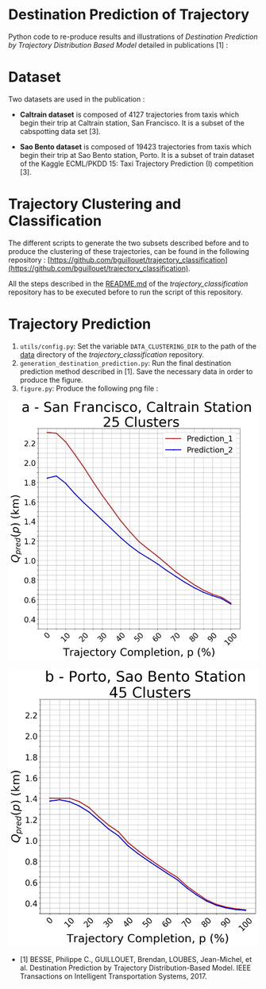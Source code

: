 # Destination Prediction of Trajectory  #

Python code to re-produce results and illustrations of *Destination Prediction by Trajectory Distribution
Based Model* detailed in publications [1] :

# Dataset

Two datasets are used in the publication :

* **Caltrain dataset** is composed of 4127 trajectories from taxis which begin their trip at Caltrain station, San Francisco.
It is a subset of the cabspotting data set [3].

* **Sao Bento dataset** is composed of 19423 trajectories from taxis which begin their trip at Sao Bento station, Porto.
It is a subset of train dataset of the Kaggle ECML/PKDD 15: Taxi Trajectory Prediction (I) competition [3].

# Trajectory Clustering and Classification


The different scripts to generate the two subsets described before and to produce the clustering of these trajectories,
can be found in the following repository : [https://github.com/bguillouet/trajectory_classification](https://github.com/bguillouet/trajectory_classification).

All the steps described in the [README.md](https://github.com/bguillouet/trajectory_classification/blob/master/README.md) 
of the *trajectory_classification* repository has to be executed before to run the script of this repository.

# Trajectory Prediction

 1. `utils/config.py`: Set the variable `DATA_CLUSTERING_DIR` to the path of the [data](https://github.com/bguillouet/trajectory_classification/tree/master/data) directory of the *trajectory_classification* repository.
 2. `generation_destination_prediction.py`: Run the final destination prediction method described in [1]. Save the necessary data in order to produce the figure.
 3. `figure.py`: Produce the following png file :
 
![Caltrain classification](https://github.com/bguillouet/destination_prediction/blob/master/plot/compare_method_caltrain.png)

![Sao Bento classification](https://github.com/bguillouet/destination_prediction/blob/master/plot/compare_method_saobento.png)

 



* [1] BESSE, Philippe C., GUILLOUET, Brendan, LOUBES, Jean-Michel, et al. Destination Prediction by Trajectory Distribution-Based Model. IEEE Transactions on Intelligent Transportation Systems, 2017.
